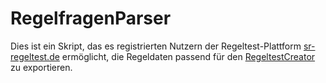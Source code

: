# RegelfragenParser

Dies ist ein Skript, das es registrierten Nutzern der Regeltest-Plattform [sr-regeltest.de](https://sr-regeltest.de) ermöglicht, die Regeldaten passend für den [RegeltestCreator](https://github.com/jfeil/RegeltestCreator) zu exportieren.
